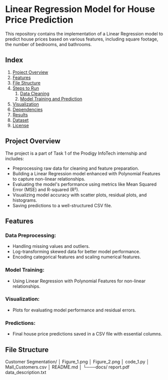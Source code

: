 # Linear Regression Model for House Price Prediction

This repository contains the implementation of a Linear Regression model to predict house prices based on various features, including square footage, the number of bedrooms, and bathrooms.

## Index
1. [Project Overview](#project-overview)
2. [Features](#features)
3. [File Structure](#file-structure)
4. [Steps to Run](#steps-to-run)
    1. [Data Cleaning](#data-cleaning)
    2. [Model Training and Prediction](#model-training-and-prediction)
5. [Visualization](#visualization)
6. [Dependencies](#dependencies)
7. [Results](#results)
8. [Dataset](#dataset)
9. [License](#license)

## Project Overview
The project is a part of Task 1 of the Prodigy InfoTech internship and includes:

- Preprocessing raw data for cleaning and feature preparation.
- Building a Linear Regression model enhanced with Polynomial Features to capture non-linear relationships.
- Evaluating the model's performance using metrics like Mean Squared Error (MSE) and R-squared (R²).
- Visualizing model accuracy with scatter plots, residual plots, and histograms.
- Saving predictions to a well-structured CSV file.

## Features
### Data Preprocessing:
- Handling missing values and outliers.
- Log-transforming skewed data for better model performance.
- Encoding categorical features and scaling numerical features.

### Model Training:
- Using Linear Regression with Polynomial Features for non-linear relationships.

### Visualization:
- Plots for evaluating model performance and residual errors.

### Predictions:
- Final house price predictions saved in a CSV file with essential columns.

## File Structure
Customer Segmentation/
│   Figure_1.png
│   Figure_2.png
│   code_1.py
│   Mall_Customers.csv
│   README.md
│
└───docs/
        report.pdf
        data_description.txt
